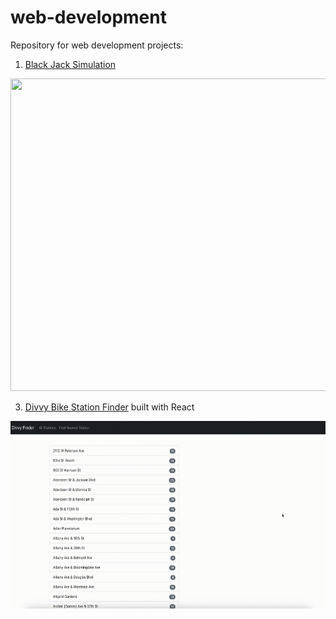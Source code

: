 # web-development

Repository for web development projects:

1. [Black Jack Simulation](https://github.com/magabrielaa/web-development/tree/main/black-jack%20simulation)

<img src="https://github.com/magabrielaa/web-development/blob/main/black-jack%20simulation/Black%20Jack%20Simulation.gif" width="1000" height="500" />

3. [Divvy Bike Station Finder](https://github.com/magabrielaa/web-development/tree/main/divvy-bikes) built with React
<img src="https://github.com/magabrielaa/web-development/blob/main/divvy-bikes/Divvy%20Bikes.gif" width="1000" height="300" />